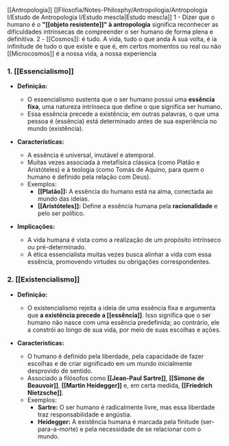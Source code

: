 [[Antropologia]]
[[Filosofia/Notes-Philosphy/Antropologia/Antropologia I/Estudo de Antropologia I/Estudo mescla|Estudo mescla]]
1 - Dizer que o humano é o **"[[objeto resistente]]" à antropologia** significa reconhecer as dificuldades intrínsecas de compreender o ser humano de forma plena e definitiva.
2 - [[Cosmos]]: é tudo. A vida, tudo o que anda À sua volta, é ia infinitude de tudo o que existe e que é, em certos momentos ou real ou não
[[Microcosmos]] é a nossa vida, a nossa experiencia 

### 1. **[[Essencialismo]]**

- **Definição:**
    
    - O essencialismo sustenta que o ser humano possui uma **essência fixa**, uma natureza intrínseca que define o que significa ser humano.
    - Essa essência precede a existência; em outras palavras, o que uma pessoa é (essência) está determinado antes de sua experiência no mundo (existência).
- **Características:**
    
    - A essência é universal, imutável e atemporal.
    - Muitas vezes associada à metafísica clássica (como Platão e Aristóteles) e à teologia (como Tomás de Aquino, para quem o humano é definido pela relação com Deus).
    - Exemplos:
        - **[[Platão]]:** A essência do humano está na alma, conectada ao mundo das ideias.
        - **[[Aristóteles]]:** Define a essência humana pela **racionalidade** e pelo ser político.
- **Implicações:**
    
    - A vida humana é vista como a realização de um propósito intrínseco ou pré-determinado.
    - A ética essencialista muitas vezes busca alinhar a vida com essa essência, promovendo virtudes ou obrigações correspondentes.
### **2. [[Existencialismo]]**

- **Definição:**
    
    - O existencialismo rejeita a ideia de uma essência fixa e argumenta que **a existência precede a [[essência]]**. Isso significa que o ser humano não nasce com uma essência predefinida; ao contrário, ele a constrói ao longo de sua vida, por meio de suas escolhas e ações.
- **Características:**
    
    - O humano é definido pela liberdade, pela capacidade de fazer escolhas e de criar significado em um mundo inicialmente desprovido de sentido.
    - Associado a filósofos como **[[Jean-Paul Sartre]]**, **[[Simone de Beauvoir]]**, **[[Martin Heidegger]]** e, em certa medida, **[[Friedrich Nietzsche]]**.
    - Exemplos:
        - **Sartre:** O ser humano é radicalmente livre, mas essa liberdade traz responsabilidade e angústia.
        - **Heidegger:** A existência humana é marcada pela finitude (ser-para-a-morte) e pela necessidade de se relacionar com o mundo.